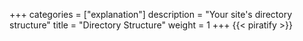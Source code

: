 +++
categories = ["explanation"]
description = "Your site's directory structure"
title = "Directory Structure"
weight = 1
+++
{{< piratify >}}